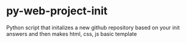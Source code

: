 # py-web-project-init
Python script that initalizes a new github repository based on your init answers and then makes html, css, js basic template

